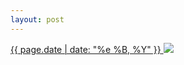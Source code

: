 ```yaml
---
layout: post
---
```


<p>
  <a href="/498">
    <time>{{ page.date | date: "%e %B, %Y" }}</time>
  </a>
  <a href="/498"><img src="{{ site.assets_url }}/498.jpg"/></a>
</p>
